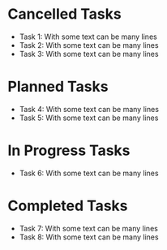 # Cancelled Tasks

- Task 1:  With some text can be many lines
- Task 2:  With some text can be many lines
- Task 3:  With some text can be many lines

# Planned Tasks

- Task 4:  With some text can be many lines
- Task 5:  With some text can be many lines

# In Progress Tasks

- Task 6:  With some text can be many lines

# Completed Tasks

- Task 7:  With some text can be many lines
- Task 8:  With some text can be many lines